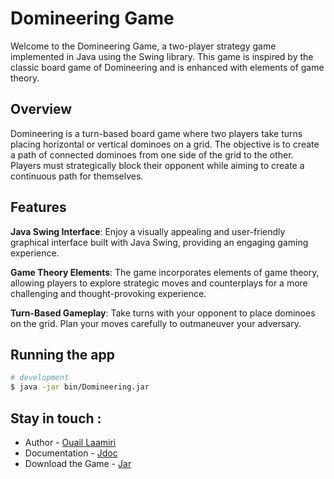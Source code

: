 # Domineering Game
Welcome to the Domineering Game, a two-player strategy game implemented in Java using the Swing library. This game is inspired by the classic board game of Domineering and is enhanced with elements of game theory.
## Overview
Domineering is a turn-based board game where two players take turns placing horizontal or vertical dominoes on a grid. The objective is to create a path of connected dominoes from one side of the grid to the other. Players must strategically block their opponent while aiming to create a continuous path for themselves.
## Features
**Java Swing Interface**: Enjoy a visually appealing and user-friendly graphical interface built with Java Swing, providing an engaging gaming experience.

**Game Theory Elements**: The game incorporates elements of game theory, allowing players to explore strategic moves and counterplays for a more challenging and thought-provoking experience.

**Turn-Based Gameplay**: Take turns with your opponent to place dominoes on the grid. Plan your moves carefully to outmaneuver your adversary.


## Running the app

```bash
# development
$ java -jar bin/Domineering.jar
```


## Stay in touch :
- Author - [Ouail Laamiri](https://www.linkedin.com/in/ouaillaamiri/) 
- Documentation - [Jdoc](https://laamiriouail.github.io/Domineering--Game/)
- Download the Game - [Jar](https://drive.google.com/file/d/1XpbO-hPDwcZVYDoG1L2c-HU0BHQxJWqA/view?usp=sharing)